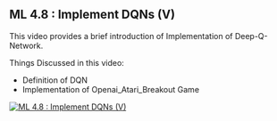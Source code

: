##  ML 4.8 : Implement DQNs (V)

This video provides a brief introduction of Implementation of Deep-Q-Network.

Things Discussed in this video:

- Definition of DQN
- Implementation of Openai_Atari_Breakout Game


[![ML 4.8 : Implement DQNs (V)](https://github.com/ShraddhaMeshram27/winter-of-contributing/blob/Machine_Learning/Machine_Learning/Reinforcement_Learning/Assets/DQN_(V).png)](https://drive.google.com/file/d/1sdUsNRSz5zvUll83y4zNePuxff3sm_dh/view?usp=sharing "Implement DQNs")
